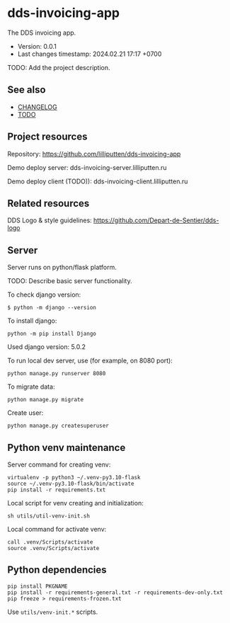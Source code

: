 <!--
@since 2024.02.21, 16:15
@changed 2024.02.21, 16:15
-->

# dds-invoicing-app

The DDS invoicing app.

- Version: 0.0.1
- Last changes timestamp: 2024.02.21 17:17 +0700

TODO: Add the project description.

## See also

- [CHANGELOG](CHANGELOG.md)
- [TODO](TODO.md)

## Project resources

Repository: https://github.com/lilliputten/dds-invoicing-app

Demo deploy server: dds-invoicing-server.lilliputten.ru

Demo deploy client (TODO)): dds-invoicing-client.lilliputten.ru

## Related resources

DDS Logo & style guidelines: https://github.com/Depart-de-Sentier/dds-logo

## Server

Server runs on python/flask platform.

TODO: Describe basic server functionality.

To check django version:

```
$ python -m django --version
```

To install django:

```
python -m pip install Django
```

Used django version: 5.0.2

To run local dev server, use (for example, on 8080 port):

```
python manage.py runserver 8080
```

To migrate data:

```
python manage.py migrate
```

Create user:

```
python manage.py createsuperuser
```

## Python venv maintenance

Server command for creating venv:

```
virtualenv -p python3 ~/.venv-py3.10-flask
source ~/.venv-py3.10-flask/bin/activate
pip install -r requirements.txt
```

Local script for venv creating and initialization:

```
sh utils/util-venv-init.sh
```

Local command for activate venv:

```
call .venv/Scripts/activate
source .venv/Scripts/activate
```


## Python dependencies

```
pip install PKGNAME
pip install -r requirements-general.txt -r requirements-dev-only.txt
pip freeze > requirements-frozen.txt
```

Use `utils/venv-init.*` scripts.


